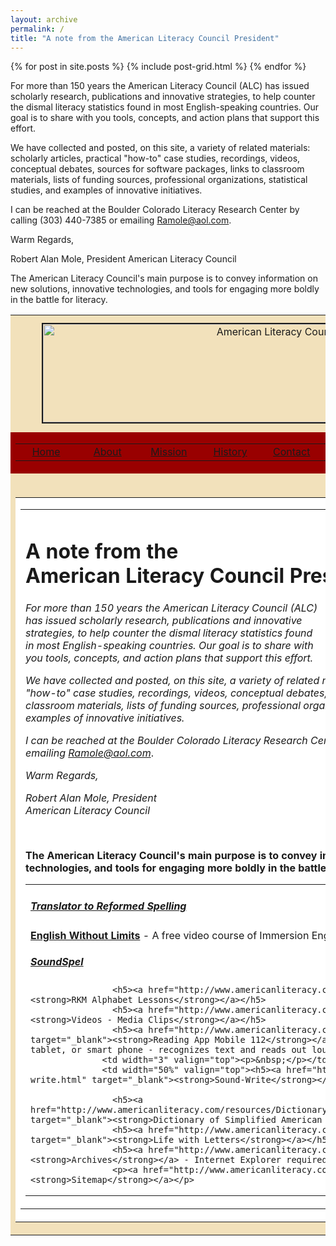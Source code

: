 ```yaml
---
layout: archive
permalink: /
title: "A note from the American Literacy Council President"
---
```


<div class="tiles">
{% for post in site.posts %}
	{% include post-grid.html %}
{% endfor %}
</div><!-- /.tiles -->

For more than 150 years the American Literacy Council (ALC) has issued scholarly research, publications and innovative strategies, to help counter the dismal literacy statistics found in most English-speaking countries. Our goal is to share with you tools, concepts, and action plans that support this effort.

We have collected and posted, on this site, a variety of related materials: scholarly articles, practical "how-to" case studies, recordings, videos, conceptual debates, sources for software packages, links to classroom materials, lists of funding sources, professional organizations, statistical studies, and examples of innovative initiatives.

I can be reached at the Boulder Colorado Literacy Research Center by calling (303) 440-7385 or emailing Ramole@aol.com.

Warm Regards,

Robert Alan Mole, President
American Literacy Council



The American Literacy Council's main purpose is to convey information on new solutions, innovative technologies, and tools for engaging more boldly in the battle for literacy.

<table width="900" border="0" align="center" cellpadding="0" cellspacing="0" bgcolor="#FFFFFF">
  <tbody><tr>
    <td width="900" bgcolor="#F2E1BB"><div align="center"><img src="./American Literacy Council - 150+ Years_files/logo-american-literacy-council.jpg" alt="American Literacy Council" width="738" height="157" vspace="10" border="2"></div></td>
  </tr>
  <tr>
    <td bgcolor="#990000"><div align="center">
      <table width="880" cellpadding="4">
        <tbody><tr>
          <td width="16%" nowrap="nowrap"><div align="center" class="hdg"><a href="http://www.americanliteracy.com/index.html" class="normal">Home</a></div></td>
          <td width="16%" nowrap="nowrap"><div align="center" class="hdg"><a href="http://www.americanliteracy.com/about.html" class="normal">About</a></div></td>
          <td width="16%" nowrap="nowrap"><div align="center" class="hdg"><a href="http://www.americanliteracy.com/mission.html" class="normal">Mission</a></div></td>
          <td width="16%" nowrap="nowrap"><div align="center" class="hdg"><a href="http://www.americanliteracy.com/history.html" class="normal">History</a></div></td>
          <td width="16%" nowrap="nowrap"><div align="center" class="hdg"><a href="http://www.americanliteracy.com/contact.html" class="normal">Contact</a></div></td>
          <td width="16%" nowrap="nowrap"><div align="center" class="hdg"><a href="http://www.americanliteracy.com/newsletter.html" class="normal">ALC News</a></div></td>
        </tr>
      </tbody></table>
    </div></td>
  </tr>
  <tr>
    <td valign="top" bgcolor="#F2E1BB"><br>
      <table width="93%" border="0" align="center">
      <tbody><tr>
        <td valign="top" bgcolor="#FFFFFF"><table width="88%" align="center">
          <tbody><tr>
            <td valign="top"><h1>A note from the<br>
              American Literacy Council President</h1>
              <p><em><img src="./American Literacy Council - 150+ Years_files/ALC-President-Alan-Mole.jpg" alt="American Literacy Council" width="300" height="100" hspace="10" border="0" align="right">For more than 150 years the American Literacy Council (ALC) has issued scholarly research, publications and innovative strategies, to help counter the dismal literacy statistics found in most English-speaking countries. Our goal is to share with you tools, concepts, and action plans that support this effort.</em></p>
              <p><em>We have collected and posted, on this site, a variety of related materials: scholarly articles, practical "how-to" case studies, recordings, videos, conceptual debates, sources for software packages, links to classroom materials, lists of funding sources, professional organizations, statistical studies, and examples of innovative initiatives.</em></p>
              <p><em>I can be reached at the Boulder Colorado Literacy Research Center by calling </em><em>(303) 440-7385 or emailing <a href="mailto:ramole@aol.com">Ramole@aol.com</a></em>.</p>
<p><em> Warm Regards,</em></p>
              <p><em>Robert Alan Mole, President<br>
                American Literacy Council</em></p>
              <p>&nbsp;</p>
              <p><strong>The American Literacy Council's main purpose is to convey information on new solutions, innovative technologies, and tools for engaging more boldly in the battle for literacy.</strong></p>
              <table width="98%" border="0" align="center" cellpadding="5" cellspacing="00">
                <tbody><tr>
                  <td width="50%" valign="top"><h5><a href="http://www.americanliteracy.com/betterspell/" target="_blank"><strong>Translator to Reformed Spelling</strong></a></h5>
                    <p><a href="http://www.americanliteracy.com/english-without-limits-reading-reform.html" target="_blank"><strong>English Without Limits</strong></a> - A free video course of Immersion English for beginners.</p>
                    <h5><a href="http://www.americanliteracy.com/soundspel.html" target="_blank"><strong>SoundSpel</strong></a></h5>
                    
                    <h5><a href="http://www.americanliteracy.com/rkm-alphabet-lessons.html"><strong>RKM Alphabet Lessons</strong></a></h5>
                    <h5><a href="http://www.americanliteracy.com/media.html" target="_blank"><strong>Videos - Media Clips</strong></a></h5>
                    <h5><a href="http://www.americanliteracy.com/reading-app-mobile-112.html" target="_blank"><strong>Reading App Mobile 112</strong></a> - Application for your android, tablet, or smart phone - recognizes text and reads out loud for dyslexics.</h5></td>
                  <td width="3" valign="top"><p>&nbsp;</p></td>
                  <td width="50%" valign="top"><h5><a href="http://www.americanliteracy.com/sound-write.html" target="_blank"><strong>Sound-Write</strong></a></h5>
                   
                    <h5><a href="http://www.americanliteracy.com/resources/Dictionary_of_Simplified_American_Spelling.pdf" target="_blank"><strong>Dictionary of Simplified American Spelling</strong></a></h5>
                    <h5><a href="http://www.americanliteracy.com/resources/Life_with_Letters.pdf" target="_blank"><strong>Life with Letters</strong></a></h5>
                    <h5><a href="http://www.americanliteracy.com/archived.html" target="_blank"><strong>Archives</strong></a> - Internet Explorer required</h5>
                    <p><a href="http://www.americanliteracy.com/sitemap.html" target="_blank"><strong>Sitemap</strong></a></p>

